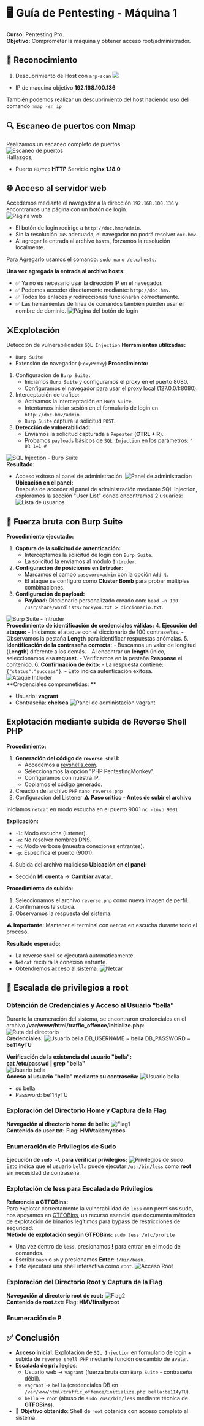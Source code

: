 # 🖥️ Guía de Pentesting - Máquina 1
**Curso:** Pentesting Pro.   
**Objetivo:** Comprometer la máquina y obtener acceso root/administrador.
## 📶 Reconocimiento
1. Descubrimiento de Host con `arp-scan`
![](images/Descubrimiento%20de%20Hosts.png)  
- IP de maquina objetivo **192.168.100.136**  

También podemos realizar un descubrimiento del host haciendo uso del comando `nmap -sn ip`
## 🔍 Escaneo de puertos con Nmap
Realizamos un escaneo completo de puertos.  
![Escaneo de puertos](images/Escaneo%20de%20puertos.png)  
Hallazgos;
- Puerto `80/tcp` **HTTP** Servicio **nginx 1.18.0**
## 🌐 Acceso al servidor web
Accedemos mediante el navegador a la dirección `192.168.100.136` y encontramos una página con un botón de login.  
![Página web](images/Página%20web.png)  
- El botón de login redirige a `http://doc.hmb/admin`.
- Sin la resolución `DNS` adecuada, el navegador no podrá resolver `doc.hmv`.
- Al agregar la entrada al archivo `hosts`, forzamos la resolución localmente.

Para Agregarlo usamos el comando: `sudo nano /etc/hosts`.  

**Una vez agregada la entrada al archivo hosts:**
- ✅ Ya no es necesario usar la dirección IP en el navegador.
- ✅ Podemos acceder directamente mediante: `http://doc.hmv`.
- ✅ Todos los enlaces y redirecciones funcionarán correctamente.
- ✅ Las herramientas de línea de comandos también pueden usar el nombre de dominio.
![Página del botón de login](images/Botón%20de%20login.png)  
## ⚔️Explotación
Detección de vulnerabilidades `SQL Injection`
**Herramientas utilizadas:**
- `Burp Suite`
- Extensión de navegador (`FoxyProxy`)
**Procedimiento:**
1. Configuración de `Burp Suite:`
	- Iniciamos `Burp Suite` y configuramos el proxy en el puerto 8080.
	- Configuramos el navegador para usar el proxy local (127.0.0.1:8080).
2. Interceptación de trafico:
	- Activamos la interceptación en `Burp Suite`.
	- Intentamos iniciar sesión en el formulario de login en `http://doc.hmv/admin`.
	- `Burp Suite` captura la solicitud `POST`.
3. **Detección de vulnerabilidad:**
	- Enviamos la solicitud capturada a `Repeater` (**CTRL + R**).
	- Probamos `payloads` básicos de `SQL Injection` en los parámetros: `' OR 1=1 #`

![SQL Injection - Burp Suite](images/SQL%20Injection%20-%20Burp%20Suite.png)  
**Resultado:**
- Acceso exitoso al panel de administración.
![Panel de administración](images/Panel%20de%20administración.png)  
**Ubicación en el panel:**  
Después de acceder al panel de administración mediante SQL Injection, exploramos la sección "User List" donde encontramos 2 usuarios:   
![Lista de usuarios](User%20List.png)  
## 🧠 Fuerza bruta con Burp Suite
**Procedimiento ejecutado:**
1. **Captura de la solicitud de autenticación:**
    - Interceptamos la solicitud de login con `Burp Suite`.
    - La solicitud la enviamos al módulo `Intruder`.
2. **Configuración de posiciones en `Intruder`:**
    - Marcamos el campo `password=admin` con la opción `Add §`.
    - El ataque se configuró como **Cluster Bomb** para probar múltiples combinaciones.
3. **Configuración de payload:**
    - **Payload:** Diccionario personalizado creado con: `head -n 100 /usr/share/wordlists/rockyou.txt > diccionario.txt`.

![Burp Suite - Intruder](images/Intruder.png)  
**Procedimiento de identificación de credenciales válidas:**
4. **Ejecución del ataque:**
    - Iniciamos el ataque con el diccionario de 100 contraseñas.
    - Observamos la pestaña **Length** para identificar respuestas anómalas.
5. **Identificación de la contraseña correcta:**
    - Buscamos un valor de longitud (**Length**) diferente a los demás.
    - Al encontrar un **length** único, seleccionamos esa **request**.
    - Verificamos en la pestaña **Response** el contenido.
6. **Confirmación de éxito:**
    - La respuesta contiene: `{"status":"success"}`.
    - Esto indica autenticación exitosa.
![Ataque Intruder](images/Ataque%20Intruder.png)   
**Credenciales comprometidas: **
- Usuario: **vagrant**
- Contraseña: **chelsea**
![Panel de administación vagrant](images/Panel%20user%20administrator.png)  
## Explotación mediante subida de Reverse Shell PHP
**Procedimiento:**
1. **Generación del código de `reverse shel`l:**
    - Accedemos a [revshells.com](https://www.revshells.com/).
    - Seleccionamos la opción "PHP PentestingMonkey".
    - Configuramos con nuestra IP.
    - Copiamos el código generado.
2. Creación del archivo `PHP`
	`nano reverse.php`
3. Configuración del Listener
⚠️ **Paso critico - Antes de subir el archivo**

Iniciamos `netcat` en modo escucha en el puerto 9001
`nc -lnvp 9001`

**Explicación:**
- `-l`: Modo escucha (listener).
- `-n`: No resolver nombres DNS.
- `-v`: Modo verbose (muestra conexiones entrantes).
- `-p`: Especifica el puerto (9001).
4. Subida del archivo malicioso
**Ubicación en el panel:**
- Sección **Mi cuenta** → **Cambiar avatar**.

**Procedimiento de subida:**
1. Seleccionamos el archivo `reverse.php` como nueva imagen de perfil.
2. Confirmamos la subida.
3. Observamos la respuesta del sistema.

⚠️ **Importante:** Mantener el terminal con `netcat` en escucha durante todo el proceso.

**Resultado esperado:**
- La reverse shell se ejecutará automáticamente.
- `Netcat` recibirá la conexión entrante.
- Obtendremos acceso al sistema.
![Netcar](images/Netcat.png)  
## 👑 Escalada de privilegios a root
### Obtención de Credenciales y Acceso al Usuario "bella"
Durante la enumeración del sistema, se encontraron credenciales en el archivo **/var/www/html/traffic_offence/initialize.php**:  
![Ruta del directorio](images/Ruta%20del%20directorio.png)  
**Credenciales:**
![Usuario bella](images/Credenciales.png)
DB_USERNAME = **bella**
DB_PASSWORD = **be114yTU**  

**Verificación de la existencia del usuario "bella":**  
**cat /etc/passwd | grep "bella"**  
![Usuario bella](images/Usuario%20Existente.png)  
**Acceso al usuario "bella" mediante su contraseña:**
![Usuario bella](images/Usuario%20bella.png)  
- su bella
- Password: be114yTU
### Exploración del Directorio Home y Captura de la Flag
**Navegación al directorio home de bella:**
![Flag1](images/Flag1.png)  
**Contenido de user.txt:**
Flag: **HMVtakemydocs**
### Enumeración de Privilegios de Sudo
**Ejecución de `sudo -l` para verificar privilegios:**
![Privilegios de sudo](images/Privilegios.png)  
Esto indica que el usuario `bella` puede ejecutar `/usr/bin/less` como **root** sin necesidad de contraseña.
### Explotación de less para Escalada de Privilegios
**Referencia a GTFOBins:**  
Para explotar correctamente la vulnerabilidad de `less` con permisos sudo, nos apoyamos en [GTFOBins](https://gtfobins.github.io/), un recurso esencial que documenta métodos de explotación de binarios legítimos para bypass de restricciones de seguridad.  
**Método de explotación según GTFOBins:** `sudo less /etc/profile`  
- Una vez dentro de `less`, presionamos **!** para entrar en el modo de comandos.
- Escribir `bash` o `sh` y presionamos **Enter**: `!/bin/bash`.
- Esto ejecutará una shell interactiva como `root`.
![Acceso Root](images/Root.png)  
### Exploración del Directorio Root y Captura de la Flag
**Navegación al directorio root de root:**
![Flag2](images/Flag2.png)  
**Contenido de root.txt:**
Flag: **HMVfinallyroot**  
### Enumeración de P
## ✅ Conclusión
- **Acceso inicial**: Explotación de `SQL Injection` en formulario de login + subida de `reverse shell PHP` mediante función de cambio de avatar.
- **Escalada de privilegios**:
    - Usuario web → `vagrant` (fuerza bruta con `Burp Suite` - contraseña débil).   
    - `vagrant` → `bella` (credenciales DB en `/var/www/html/traffic_offence/initialize.php`: `bella:be114yTU`).   
    - `bella` → `root` (abuso de `sudo /usr/bin/less` mediante técnica de **GTFOBins**).    
- 🎯 **Objetivo obtenido**: Shell de `root` obtenida con acceso completo al sistema.
